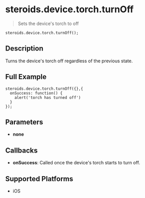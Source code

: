 steroids.device.torch.turnOff
============================

  > Sets the device's torch to off

    steroids.device.torch.turnOff();

Description
-----------

Turns the device's torch off regardless of the previous state.


Full Example
-------------

    steroids.device.torch.turnOff({},{
      onSuccess: function() {
        alert('torch has turned off')
      }
    });

Parameters
----------

- __none__

Callbacks
---------

- __onSuccess__: Called once the device's torch starts to turn off.

Supported Platforms
-------------------

- iOS
